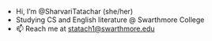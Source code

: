 - Hi, I’m @SharvariTatachar (she/her) 
- Studying CS and English literature @ Swarthmore College 
- 📫 Reach me at statach1@swarthmore.edu

<!---
SharvariTatachar/SharvariTatachar is a ✨ special ✨ repository because its `README.md` (this file) appears on your GitHub profile.
You can click the Preview link to take a look at your changes.
--->
